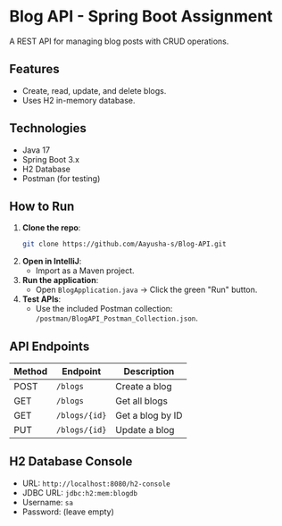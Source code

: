 # Blog API - Spring Boot Assignment

A REST API for managing blog posts with CRUD operations.

## Features
- Create, read, update, and delete blogs.
- Uses H2 in-memory database.

## Technologies
- Java 17
- Spring Boot 3.x
- H2 Database
- Postman (for testing)

## How to Run
1. **Clone the repo**:
   ```bash
   git clone https://github.com/Aayusha-s/Blog-API.git
   ```
2. **Open in IntelliJ**:
   - Import as a Maven project.
3. **Run the application**:
   - Open `BlogApplication.java` → Click the green "Run" button.
4. **Test APIs**:
   - Use the included Postman collection: `/postman/BlogAPI_Postman_Collection.json`.

## API Endpoints
| Method | Endpoint       | Description          |
|--------|----------------|----------------------|
| POST   | `/blogs`       | Create a blog        |
| GET    | `/blogs`       | Get all blogs        |
| GET    | `/blogs/{id}`  | Get a blog by ID     |
| PUT    | `/blogs/{id}`  | Update a blog        |

## H2 Database Console
- URL: `http://localhost:8080/h2-console`
- JDBC URL: `jdbc:h2:mem:blogdb`
- Username: `sa`
- Password: (leave empty)
